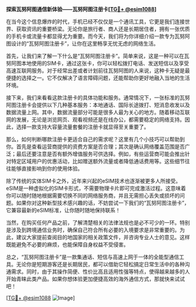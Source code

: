 **探索瓦努阿图通信新体验——瓦努阿图注册卡[[TG💪+ @esim1088](https://t.me/s/esim1088)]**

在当今这个信息爆炸的时代，手机已经不仅仅是一个通讯工具，它更是我们连接世界、获取资讯的重要桥梁。无论你是旅行者、商人还是长期居住者，拥有一张优质的手机卡或流量卡都显得尤为重要。而今天，我们将为你详细介绍一款专为瓦努阿图设计的“瓦努阿图注册卡”，让你在这里畅享无忧无虑的网络生活。

首先，让我们来了解一下什么是“瓦努阿图注册卡”。简单来说，这是一种可以在瓦努阿图本地使用的SIM卡，通过这张卡，你可以轻松拨打电话、发送短信以及享受高速互联网服务。对于经常出差或者计划前往瓦努阿图的人来说，这种卡无疑是最便捷的选择之一。它不仅解决了语言障碍问题，还能帮助你更好地融入当地的生活环境。

接下来，我们来看看这款注册卡的具体功能和服务。通常情况下，一张标准的瓦努阿图注册卡会提供以下几种基本服务：本地通话、国际长途拨打、短消息收发以及数据流量上网。其中，数据流量部分可能是很多人最为关心的地方。随着移动互联网的发展，无论是浏览网页、观看视频还是在线办公，都需要稳定的网络支持。因此，选择一款支持大容量流量套餐的注册卡就显得至关重要了。

那么，如何判断哪款注册卡更适合自己的需求呢？这里有几个小技巧可以帮助到你。首先是查看运营商提供的资费方案是否合理；其次是确认网络覆盖范围是否广泛；最后还要注意是否有额外增值服务可供选择。例如，有些运营商可能会推出针对特定区域用户的优惠活动，比如赠送额外流量或者降低通话费用等。这些细节往往能够直接影响到你的使用体验。

除了传统的实体SIM卡之外，近年来兴起的eSIM技术也逐渐被更多人所接受。eSIM是一种虚拟化的SIM卡形式，不需要物理卡片即可完成激活过程。这意味着你可以随时随地根据需要切换不同的网络服务商，并且无需担心丢失或损坏的问题。如果你对这种新型技术感兴趣的话，不妨尝试一下我们的“瓦努阿图注册卡”，它兼容最新的eSIM标准，让你随时随地保持联系！

当然，在购买任何产品之前，了解清楚相关的法律法规也是必不可少的一环。特别是涉及到跨境通信业务时，确保自己符合所有必要的入境要求是非常重要的。为此，建议大家提前查阅目的地国家的相关政策文件，并咨询专业人士的意见。这样既能避免不必要的麻烦，也能保障自身权益不受侵害。

总之，“瓦努阿图注册卡”是一款集通话、短信与高速上网于一体的全能型通信工具。无论你是短期游客还是长期居民，都可以借助它轻松搞定日常生活中的各种沟通需求。同时，由于其操作简便、性价比高且适用性强等特点，使得越来越多的人开始青睐此类产品。如果你想体验更加便捷高效的海外通信方式，那就快来试试吧！

[[TG💪+ @esim1088](https://t.me/s/esim1088) ![Image](https://i.postimg.cc/4NQfJmqS/Snipaste-2025-05-13-00-14-12.png)]